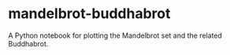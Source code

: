 # mandelbrot-buddhabrot

A Python notebook for plotting the Mandelbrot set and the related Buddhabrot.

